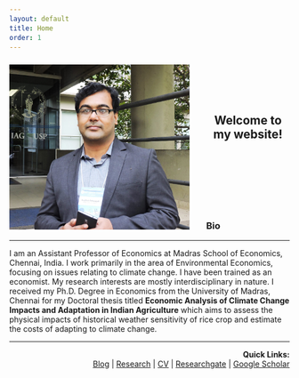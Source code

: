 ```yaml
---
layout: default
title: Home
order: 1
---
```


<img src="/images/AP_Brazil.jpg" align=left style="width:324px;height:297px;margin-top:10px;margin-right:30px"/>
<br />
<br />
<br />
<br />
<h2 style="text-align:center;">Welcome to my website! </h2>
<br />
<br />
<br />
<br />
<br />
<br />

### Bio
------------------------------------
I am an Assistant Professor of Economics at Madras School of Economics, Chennai, India. I work primarily in the area of Environmental Economics, focusing on issues relating to climate change. I have been trained as an economist. My research interests are mostly interdisciplinary in nature. I received my Ph.D. Degree in Economics from the University of Madras, Chennai for my Doctoral thesis titled **Economic Analysis of Climate Change Impacts and Adaptation in Indian Agriculture** which aims to assess the physical impacts of historical weather sensitivity of rice crop and estimate the costs of adapting to climate change.

------------------------------------

<p align="right">
  <b>Quick Links:</b><br>
  <a href="http://apattanayak.github.io/Blog">Blog</a> |
  <a href="http://apattanayak.github.io/Research">Research</a> |
  <a href="#">CV</a> |
  <a href="https://www.researchgate.net/profile/Anubhab-Pattanayak">Researchgate</a> |
  <a href="https://scholar.google.com/citations?user=7BrGcMoAAAAJ&hl=en&oi=ao">Google Scholar</a>
  <br><br>
</p>
